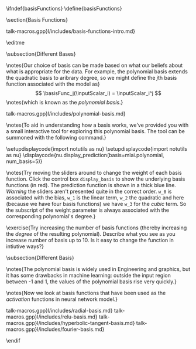 \ifndef{basisFunctions}
\define{basisFunctions}

\section{Basis Functions}

talk-macros.gpp}l/includes/basis-functions-intro.md}

\editme

\subsection{Different Bases}

\notes{Our choice of basis can be made based on what our beliefs about what is appropriate for the data. For example, the polynomial basis extends the quadratic basis to aribrary degree, so we might define the $j$th basis function associated with the model as}
$$
\basisFunc_j(\inputScalar_i) = \inputScalar_i^j
$$
\notes{which is known as the *polynomial basis*.}

talk-macros.gpp}l/includes/polynomial-basis.md}

\notes{To aid in understanding how a basis works, we've provided you with a small interactive tool for exploring this polynomial basis. The tool can be summoned with the following command.}

\setupdisplaycode{import notutils as nu}
\setupdisplaycode{import notutils as nu}
\displaycode{nu.display_prediction(basis=mlai.polynomial, num_basis=5)}

\notes{Try moving the sliders around to change the weight of each basis function. Click the control box `display_basis` to show the underlying basis functions (in red). The prediction function is shown in a thick blue line. *Warning* the sliders aren't presented quite in the correct order. `w_0` is associated with the bias, `w_1` is the linear term, `w_2` the quadratic and here (because we have four basis functions) we have `w_3` for the *cubic* term. So the subscript of the weight parameter is always associated with the corresponding polynomial's degree.}

\exercise{Try increasing the number of basis functions (thereby increasing the *degree* of the resulting polynomial). Describe what you see as you increase number of basis up to 10. Is it easy to change the function in intiutive ways?}

\subsection{Different Basis}

\notes{The polynomial basis is widely used in Engineering and graphics, but it has some drawbacks in machine learning: outside the input region between -1 and 1, the values of the polynomial basis rise very quickly.}

\notes{Now we look at basis functions that have been used as the *activation* functions in neural network model.}

talk-macros.gpp}l/includes/radial-basis.md}
talk-macros.gpp}l/includes/relu-basis.md}
talk-macros.gpp}l/includes/hyperbolic-tangent-basis.md}
talk-macros.gpp}l/includes/fourier-basis.md}





\endif
